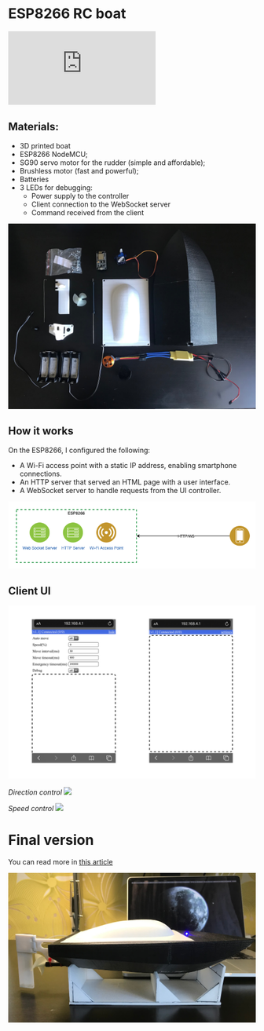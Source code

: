 # ESP8266 RC boat

<iframe class="rounded" src="https://www.youtube.com/embed/2OwbVLAE5oU?si=AvKhG8UcZBwuWP8w" title="YouTube video player" frameborder="0" allow="accelerometer; autoplay; clipboard-write; encrypted-media; gyroscope; picture-in-picture; web-share" referrerpolicy="strict-origin-when-cross-origin" allowfullscreen></iframe>
<br>

## Materials:

* 3D printed boat
* ESP8266 NodeMCU;
* SG90 servo motor for the rudder (simple and affordable);
* Brushless motor (fast and powerful);
* Batteries
* 3 LEDs for debugging:
    + Power supply to the controller
    + Client connection to the WebSocket server
    + Command received from the client

![](./images/image-68.jpeg)

## How it works

On the ESP8266, I configured the following:
* A Wi-Fi access point with a static IP address, enabling smartphone connections.
* An HTTP server that served an HTML page with a user interface.
* A WebSocket server to handle requests from the UI controller.

![](./images/image-3.png)

## Client UI

![](./images/image-77.jpeg)

*Direction control*
![](./images/image-78.gif)

*Speed control*
![](./images/image-79.gif)

# Final version

You can read more in [this article](/articles/2020/rc-boat-with-esp8266-nodemcu/)

![](./images/poster.jpeg)
